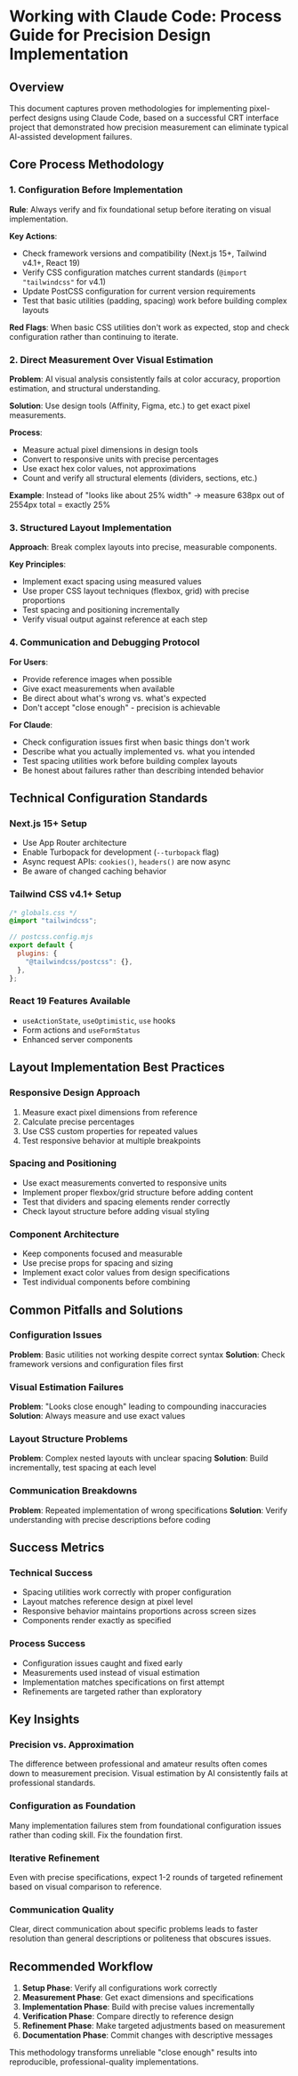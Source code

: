 # Working with Claude Code: Process Guide for Precision Design Implementation

## Overview
This document captures proven methodologies for implementing pixel-perfect designs using Claude Code, based on a successful CRT interface project that demonstrated how precision measurement can eliminate typical AI-assisted development failures.

## Core Process Methodology

### 1. Configuration Before Implementation
**Rule**: Always verify and fix foundational setup before iterating on visual implementation.

**Key Actions**:
- Check framework versions and compatibility (Next.js 15+, Tailwind v4.1+, React 19)
- Verify CSS configuration matches current standards (`@import "tailwindcss"` for v4.1)
- Update PostCSS configuration for current version requirements
- Test that basic utilities (padding, spacing) work before building complex layouts

**Red Flags**: When basic CSS utilities don't work as expected, stop and check configuration rather than continuing to iterate.

### 2. Direct Measurement Over Visual Estimation
**Problem**: AI visual analysis consistently fails at color accuracy, proportion estimation, and structural understanding.

**Solution**: Use design tools (Affinity, Figma, etc.) to get exact pixel measurements.

**Process**:
- Measure actual pixel dimensions in design tools
- Convert to responsive units with precise percentages
- Use exact hex color values, not approximations
- Count and verify all structural elements (dividers, sections, etc.)

**Example**: Instead of "looks like about 25% width" → measure 638px out of 2554px total = exactly 25%

### 3. Structured Layout Implementation
**Approach**: Break complex layouts into precise, measurable components.

**Key Principles**:
- Implement exact spacing using measured values
- Use proper CSS layout techniques (flexbox, grid) with precise proportions
- Test spacing and positioning incrementally
- Verify visual output against reference at each step

### 4. Communication and Debugging Protocol
**For Users**:
- Provide reference images when possible
- Give exact measurements when available
- Be direct about what's wrong vs. what's expected
- Don't accept "close enough" - precision is achievable

**For Claude**:
- Check configuration issues first when basic things don't work
- Describe what you actually implemented vs. what you intended
- Test spacing utilities work before building complex layouts
- Be honest about failures rather than describing intended behavior

## Technical Configuration Standards

### Next.js 15+ Setup
- Use App Router architecture
- Enable Turbopack for development (`--turbopack` flag)
- Async request APIs: `cookies()`, `headers()` are now async
- Be aware of changed caching behavior

### Tailwind CSS v4.1+ Setup
```css
/* globals.css */
@import "tailwindcss";
```

```javascript
// postcss.config.mjs
export default {
  plugins: {
    "@tailwindcss/postcss": {},
  },
};
```

### React 19 Features Available
- `useActionState`, `useOptimistic`, `use` hooks
- Form actions and `useFormStatus`
- Enhanced server components

## Layout Implementation Best Practices

### Responsive Design Approach
1. Measure exact pixel dimensions from reference
2. Calculate precise percentages
3. Use CSS custom properties for repeated values
4. Test responsive behavior at multiple breakpoints

### Spacing and Positioning
- Use exact measurements converted to responsive units
- Implement proper flexbox/grid structure before adding content
- Test that dividers and spacing elements render correctly
- Check layout structure before adding visual styling

### Component Architecture
- Keep components focused and measurable
- Use precise props for spacing and sizing
- Implement exact color values from design specifications
- Test individual components before combining

## Common Pitfalls and Solutions

### Configuration Issues
**Problem**: Basic utilities not working despite correct syntax
**Solution**: Check framework versions and configuration files first

### Visual Estimation Failures
**Problem**: "Looks close enough" leading to compounding inaccuracies
**Solution**: Always measure and use exact values

### Layout Structure Problems
**Problem**: Complex nested layouts with unclear spacing
**Solution**: Build incrementally, test spacing at each level

### Communication Breakdowns
**Problem**: Repeated implementation of wrong specifications
**Solution**: Verify understanding with precise descriptions before coding

## Success Metrics

### Technical Success
- Spacing utilities work correctly with proper configuration
- Layout matches reference design at pixel level
- Responsive behavior maintains proportions across screen sizes
- Components render exactly as specified

### Process Success
- Configuration issues caught and fixed early
- Measurements used instead of visual estimation
- Implementation matches specifications on first attempt
- Refinements are targeted rather than exploratory

## Key Insights

### Precision vs. Approximation
The difference between professional and amateur results often comes down to measurement precision. Visual estimation by AI consistently fails at professional standards.

### Configuration as Foundation
Many implementation failures stem from foundational configuration issues rather than coding skill. Fix the foundation first.

### Iterative Refinement
Even with precise specifications, expect 1-2 rounds of targeted refinement based on visual comparison to reference.

### Communication Quality
Clear, direct communication about specific problems leads to faster resolution than general descriptions or politeness that obscures issues.

## Recommended Workflow

1. **Setup Phase**: Verify all configurations work correctly
2. **Measurement Phase**: Get exact dimensions and specifications
3. **Implementation Phase**: Build with precise values incrementally
4. **Verification Phase**: Compare directly to reference design
5. **Refinement Phase**: Make targeted adjustments based on measurement
6. **Documentation Phase**: Commit changes with descriptive messages

This methodology transforms unreliable "close enough" results into reproducible, professional-quality implementations.